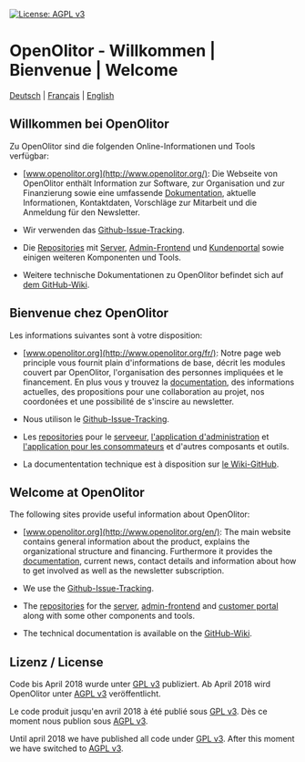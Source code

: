 [![License: AGPL v3](https://img.shields.io/badge/License-AGPL%20v3-blue.svg)](https://www.gnu.org/licenses/agpl-3.0)

# OpenOlitor - Willkommen | Bienvenue | Welcome

[Deutsch](#willkommen-bei-openolitor) | [Français](#bienvenue-chez-openolitor) | [English](#welcome-at-openolitor)


## Willkommen bei OpenOlitor

Zu OpenOlitor sind die folgenden Online-Informationen und Tools verfügbar:

* [www.openolitor.org](http://www.openolitor.org/): Die Webseite von OpenOlitor enthält Information zur Software, zur Organisation und zur Finanzierung sowie eine umfassende [Dokumentation](https://openolitor.org/dokumentation/), aktuelle Informationen, Kontaktdaten, Vorschläge zur Mitarbeit und die Anmeldung für den Newsletter.

* Wir verwenden das [Github-Issue-Tracking](https://github.com/OpenOlitor/OpenOlitor/issues).

* Die [Repositories](https://github.com/orgs/OpenOlitor/repositories) mit [Server](https://github.com/OpenOlitor/openolitor-server), [Admin-Frontend](https://github.com/OpenOlitor/openolitor-client-admin) und [Kundenportal](https://github.com/OpenOlitor/openolitor-client-kundenportal) sowie einigen weiteren Komponenten und Tools.

* Weitere technische Dokumentationen zu OpenOlitor befindet sich auf [dem GitHub-Wiki](https://github.com/OpenOlitor/OpenOlitor/wiki).

## Bienvenue chez OpenOlitor

Les informations suivantes sont à votre disposition:

* [www.openolitor.org](http://www.openolitor.org/fr/): Notre page web principle vous fournit plain d'informations de base, décrit les modules couvert par OpenOlitor, l'organisation des personnes impliquées et le financement. En plus vous y trouvez la [documentation](https://openolitor.org/dokumentation/), des informations actuelles, des propositions pour une collaboration au projet, nos coordonées et une possibilité de s'inscire au newsletter.

* Nous utilison le [Github-Issue-Tracking](https://github.com/OpenOlitor/OpenOlitor/issues).

* Les [repositories](https://github.com/orgs/OpenOlitor/repositories) pour le [serveeur](https://github.com/OpenOlitor/openolitor-server), [l'application d'administration](https://github.com/OpenOlitor/openolitor-client-admin) et [l'application pour les consommateurs](https://github.com/OpenOlitor/openolitor-client-kundenportal) et d'autres composants et outils.

* La documententation technique est à disposition sur [le Wiki-GitHub](https://github.com/OpenOlitor/OpenOlitor/wiki).

## Welcome at OpenOlitor

The following sites provide useful information about OpenOlitor:

* [www.openolitor.org](http://www.openolitor.org/en/): The main website contains general information about the product, explains the organizational structure and financing. Furthermore it provides the [documentation](https://openolitor.org/dokumentation/), current news, contact details and information about how to get involved as well as the newsletter subscription.

* We use the [Github-Issue-Tracking](https://github.com/OpenOlitor/OpenOlitor/issues).


* The [repositories](https://github.com/orgs/OpenOlitor/repositories) for the [server](https://github.com/OpenOlitor/openolitor-server), [admin-frontend](https://github.com/OpenOlitor/openolitor-client-admin) and [customer portal](https://github.com/OpenOlitor/openolitor-client-kundenportal) along with some other components and tools.

* The technical documentation is available on the [GitHub-Wiki](https://github.com/OpenOlitor/OpenOlitor/wiki).

## Lizenz / License
Code bis April 2018 wurde unter [GPL v3](LICENSE_legacy) publiziert. Ab April 2018 wird OpenOlitor unter [AGPL v3](LICENSE_legacy) veröffentlicht.

Le code produit jusqu'en avril 2018 à été publié sous [GPL v3](LICENSE_legacy). Dès ce moment nous publion sous [AGPL v3](LICENSE).

Until april 2018 we have published all code under [GPL v3](LICENSE_legacy). After this moment we have switched to [AGPL v3](LICENSE).
